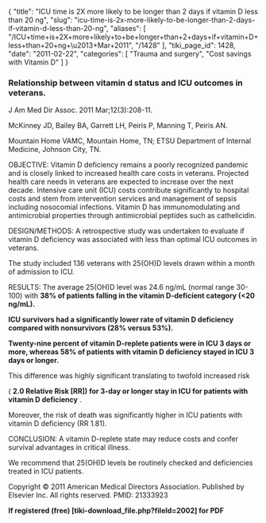 {
  "title": "ICU time is 2X more likely to be longer than 2 days if vitamin D less than 20 ng",
  "slug": "icu-time-is-2x-more-likely-to-be-longer-than-2-days-if-vitamin-d-less-than-20-ng",
  "aliases": [
    "/ICU+time+is+2X+more+likely+to+be+longer+than+2+days+if+vitamin+D+less+than+20+ng+\u2013+Mar+2011",
    "/1428"
  ],
  "tiki_page_id": 1428,
  "date": "2011-02-22",
  "categories": [
    "Trauma and surgery",
    "Cost savings with Vitamin D"
  ]
}


### Relationship between vitamin d status and ICU outcomes in veterans.

J Am Med Dir Assoc. 2011 Mar;12(3):208-11.

McKinney JD, Bailey BA, Garrett LH, Peiris P, Manning T, Peiris AN.

Mountain Home VAMC, Mountain Home, TN; ETSU Department of Internal Medicine, Johnson City, TN.

OBJECTIVE: Vitamin D deficiency remains a poorly recognized pandemic and is closely linked to increased health care costs in veterans. Projected health care needs in veterans are expected to increase over the next decade. Intensive care unit (ICU) costs contribute significantly to hospital costs and stem from intervention services and management of sepsis including nosocomial infections. Vitamin D has immunomodulating and antimicrobial properties through antimicrobial peptides such as cathelicidin.

DESIGN/METHODS: A retrospective study was undertaken to evaluate if vitamin D deficiency was associated with less than optimal ICU outcomes in veterans. 

The study included 136 veterans with 25(OH)D levels drawn within a month of admission to ICU.

RESULTS: The average 25(OH)D level was 24.6 ng/mL (normal range 30-100) with  **38% of patients falling in the vitamin D-deficient category (<20 ng/mL).** 

 **ICU survivors had a significantly lower rate of vitamin D deficiency compared with nonsurvivors (28% versus 53%).**  

 **Twenty-nine percent of vitamin D-replete patients were in ICU 3 days or more, whereas 58% of patients with vitamin D deficiency stayed in ICU 3 days or longer.** 

This difference was highly significant translating to twofold increased risk 

( **2.0 Relative Risk <span>[RR]</span>) for 3-day or longer stay in ICU for patients with vitamin D deficiency** . 

Moreover, the risk of death was significantly higher in ICU patients with vitamin D deficiency (RR 1.81).

CONCLUSION: A vitamin D-replete state may reduce costs and confer survival advantages in critical illness. 

We recommend that 25(OH)D levels be routinely checked and deficiencies treated in ICU patients.

Copyright © 2011 American Medical Directors Association. Published by Elsevier Inc. All rights reserved. PMID: 21333923 

 **If registered (free) <span>[tiki-download_file.php?fileId=2002]</span> for PDF** 

